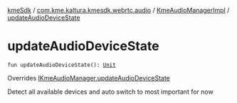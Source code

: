 [kmeSdk](../../index.md) / [com.kme.kaltura.kmesdk.webrtc.audio](../index.md) / [KmeAudioManagerImpl](index.md) / [updateAudioDeviceState](./update-audio-device-state.md)

# updateAudioDeviceState

`fun updateAudioDeviceState(): `[`Unit`](https://kotlinlang.org/api/latest/jvm/stdlib/kotlin/-unit/index.html)

Overrides [IKmeAudioManager.updateAudioDeviceState](../-i-kme-audio-manager/update-audio-device-state.md)

Detect all available devices and auto switch to most important for now

